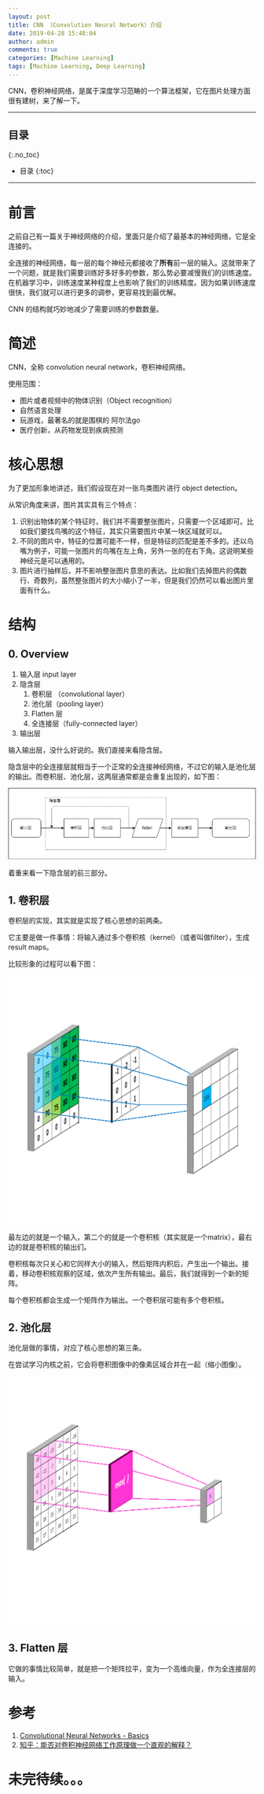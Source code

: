 ```yaml
---
layout: post
title: CNN （Convolution Neural Network）介绍
date: 2019-04-28 15:48:04
author: admin
comments: true
categories: [Machine Learning]
tags: [Machine Learning, Deep Learning]
---
```


CNN，卷积神经网络，是属于深度学习范畴的一个算法框架，它在图片处理方面很有建树，来了解一下。

<!-- more -->

---
## 目录
{:.no_toc}

* 目录
{:toc}
---

# 前言

之前自己有一篇关于神经网络的介绍，里面只是介绍了最基本的神经网络，它是全连接的。

全连接的神经网络，每一层的每个神经元都接收了**所有**前一层的输入。这就带来了一个问题，就是我们需要训练好多好多的参数，那么势必要减慢我们的训练速度。在机器学习中，训练速度某种程度上也影响了我们的训练精度。因为如果训练速度很快，我们就可以进行更多的调参，更容易找到最优解。

CNN 的结构就巧妙地减少了需要训练的参数数量。

# 简述

CNN，全称 convolution neural network，卷积神经网络。

使用范围：

- 图片或者视频中的物体识别（Object recognition）
- 自然语言处理
- 玩游戏，最著名的就是围棋的 阿尔法go
- 医疗创新，从药物发现到疾病预测

# 核心思想

为了更加形象地讲述，我们假设现在对一张鸟类图片进行 object detection。

从常识角度来讲，图片其实具有三个特点：

1. 识别出物体的某个特征时，我们并不需要整张图片，只需要一个区域即可。比如我们要找鸟嘴的这个特征，其实只需要图片中某一块区域就可以。
2. 不同的图片中，特征的位置可能不一样，但是特征的匹配是差不多的。还以鸟嘴为例子，可能一张图片的鸟嘴在左上角，另外一张的在右下角。这说明某些神经元是可以通用的。
3. 图片进行抽样后，并不影响整张图片意思的表达。比如我们去掉图片的偶数行、奇数列，虽然整张图片的大小缩小了一半，但是我们仍然可以看出图片里面有什么。

# 结构

## 0. Overview

1. 输入层 input layer
2. 隐含层
   1. 卷积层 （convolutional layer）
   2. 池化层（pooling layer）
   3. Flatten 层
   4. 全连接层（fully-connected layer）
3. 输出层

输入输出层，没什么好说的。我们直接来看隐含层。

隐含层中的全连接层就相当于一个正常的全连接神经网络，不过它的输入是池化层的输出。而卷积层、池化层，这两层通常都是会重复出现的，如下图：

[![](/images/posts/CNN-Architecture.png)](/images/posts/CNN-Architecture.png) 

着重来看一下隐含层的前三部分。

## 1. 卷积层

卷积层的实现，其实就是实现了核心思想的前两条。

它主要是做一件事情：将输入通过多个卷积核（kernel）（或者叫做filter），生成 result maps。

比较形象的过程可以看下图：

[![](/images/posts/CNN-kernel-mv.gif)](/images/posts/CNN-kernel-mv.gif) 

最左边的就是一个输入，第二个的就是一个卷积核（其实就是一个matrix），最右边的就是卷积核的输出们。

卷积核每次只关心和它同样大小的输入，然后矩阵内积后，产生出一个输出。接着，移动卷积核观察的区域，依次产生所有输出。最后，我们就得到一个新的矩阵。

每个卷积核都会生成一个矩阵作为输出。一个卷积层可能有多个卷积核。

## 2. 池化层

池化层做的事情，对应了核心思想的第三条。

在尝试学习内核之前，它会将卷积图像中的像素区域合并在一起（缩小图像）。 

[![](/images/posts/CNN-poolfig.gif)](/images/posts/CNN-poolfig.gif) 


## 3. Flatten 层 

它做的事情比较简单，就是把一个矩阵拉平，变为一个高维向量，作为全连接层的输入。


# 参考

1. [Convolutional Neural Networks - Basics](https://mlnotebook.github.io/post/CNN1/)
2. [知乎：能否对卷积神经网络工作原理做一个直观的解释？](https://www.zhihu.com/question/39022858)



# 未完待续。。。
